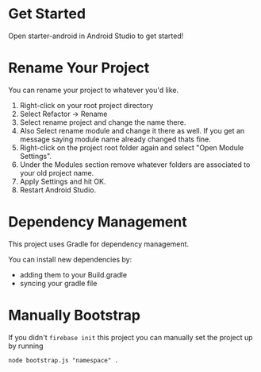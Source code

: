 # Get Started
Open starter-android in Android Studio to get started!

# Rename Your Project
You can rename your project to whatever you'd like.
1. Right-click on your root project directory
2. Select Refactor -> Rename
3. Select rename project and change the name there.
4. Also Select rename module and change it there as well. If you get an message saying module name already changed thats fine.
5. Right-click on the project root folder again and select "Open Module Settings".
6. Under the Modules section remove whatever folders are associated to your old project name.
7. Apply Settings and hit OK.
8. Restart Android Studio.

# Dependency Management
This project uses Gradle for dependency management.

You can install new dependencies by:
  * adding them to your Build.gradle
  * syncing your gradle file

# Manually Bootstrap
If you didn't `firebase init` this project
you can manually set the project up by running

`node bootstrap.js "namespace" .`
